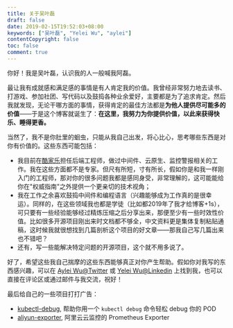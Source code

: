 ```yaml
---
title: 关于吴叶磊
draft: false
date: 2019-02-15T19:52:03+08:00
keywords: ["吴叶磊", "Yelei Wu", "aylei"]
contentCopyright: false
toc: false
comment: true
---
```


你好！我是吴叶磊，认识我的人一般喊我阿磊。

最让我有成就感和满足感的事情是有人肯定我的价值。我曾经非常努力地去读书、打游戏、参加社团、写代码以及鼓捣各种业余爱好，主要都是为了追求肯定。然后我就发现，无论干哪方面的事情，获得肯定的最佳方法都是**为他人提供尽可能多的价值**——于是这个博客就诞生了：**在这里，我努力为你提供价值，以此来获得快乐、睡得更香。**

当然了，我不是你肚里的蛔虫，只能从我自己出发，将心比心，思考哪些东西是对你有价值的。这些东西可能包括：

* 我目前在[酷家乐](https://tech.kujiale.com/)担任后端工程师，做过中间件、云原生、监控警报相关的工作。我在这些方面都不是专家。但尺有所短，寸有所长，假如你是和我一样刚入门的工程师，那对你的很多问题我都是感同身受，非常理解的，这可能能给你在"权威指南"之外提供一个更亲切的技术视角；
* 我在工作之余喜欢鼓捣中间件和编程语言（兴趣能够成为工作真的是很幸运）。同样的，在这些领域我也都是学徒（比如都2019年了我才给博客+1s），可只要有一些经验能够经过精炼压缩之后分享出来，那便至少有一些时效性价值。比如很多开源项目刚出来时文档都不够全，中文资料更是集体复制粘贴通稿，这时候我就很想找到几篇剖析这个项目的好文章——那我自己写几篇出来也不错吧？
* 还有，写一些能解决特定问题的开源项目，这个就不用多说了。

好了，希望这些我自己揣摩的这些东西能够真正对你产生帮助。假如你对我写的东西感兴趣，可以在 [Aylei Wu@Twitter](https://twitter.com/AyleiWu) 或 [Yelei Wu@Linkedin](https://www.linkedin.com/in/yelei-wu-0850a5141/) 上找到我，也可以直接在评论区或通过邮件与我交流，祝好！

最后给自己的一些项目打打广告：

* [kubectl-debug](https://github.com/aylei/kubectl-debug), 帮助你用一个 `kubectl debug` 命令轻松 debug 你的 POD
* [aliyun-exporter](https://github.com/aylei/aliyun-exporter), 阿里云云监控的 Prometheus Exporter

